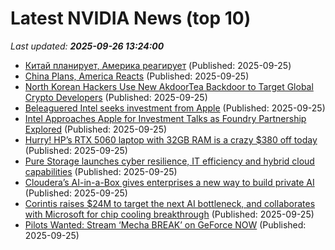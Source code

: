 # Latest NVIDIA News (top 10)
_Last updated: **2025-09-26 13:24:00**_

- [Китай планирует, Америка реагирует](https://www.project-syndicate.org/commentary/trump-reactive-industrial-policy-cannot-compare-to-china-five-year-plans-by-stephen-s-roach-2025-09/russian) (Published: 2025-09-25)
- [China Plans, America Reacts](https://www.project-syndicate.org/commentary/trump-reactive-industrial-policy-cannot-compare-to-china-five-year-plans-by-stephen-s-roach-2025-09) (Published: 2025-09-25)
- [North Korean Hackers Use New AkdoorTea Backdoor to Target Global Crypto Developers](https://thehackernews.com/2025/09/north-korean-hackers-use-new-akdoortea.html) (Published: 2025-09-25)
- [Beleaguered Intel seeks investment from Apple](https://macdailynews.com/2025/09/25/beleaguered-intel-seeks-investment-from-apple/) (Published: 2025-09-25)
- [Intel Approaches Apple for Investment Talks as Foundry Partnership Explored](https://www.techpowerup.com/341340/intel-approaches-apple-for-investment-talks-as-foundry-partnership-explored) (Published: 2025-09-25)
- [Hurry! HP’s RTX 5060 laptop with 32GB RAM is a crazy $380 off today](https://www.pcworld.com/article/2920914/hurry-hps-rtx-5060-laptop-with-32gb-ram-is-a-crazy-380-off-today.html) (Published: 2025-09-25)
- [Pure Storage launches cyber resilience, IT efficiency and hybrid cloud capabilities](https://siliconangle.com/2025/09/25/pure-storage-launches-cyber-resilience-efficiency-hybrid-cloud-capabilities/) (Published: 2025-09-25)
- [Cloudera’s AI-in-a-Box gives enterprises a new way to build private AI](https://siliconangle.com/2025/09/25/clouderas-ai-box-gives-enterprises-new-way-build-private-ai/) (Published: 2025-09-25)
- [Corintis raises $24M to target the next AI bottleneck, and collaborates with Microsoft for chip cooling breakthrough](https://www.globenewswire.com/news-release/2025/09/25/3156314/0/en/Corintis-raises-24M-to-target-the-next-AI-bottleneck-and-collaborates-with-Microsoft-for-chip-cooling-breakthrough.html) (Published: 2025-09-25)
- [Pilots Wanted: Stream ‘Mecha BREAK’ on GeForce NOW](https://blogs.nvidia.com/blog/geforce-now-thursday-mecha-break/) (Published: 2025-09-25)
